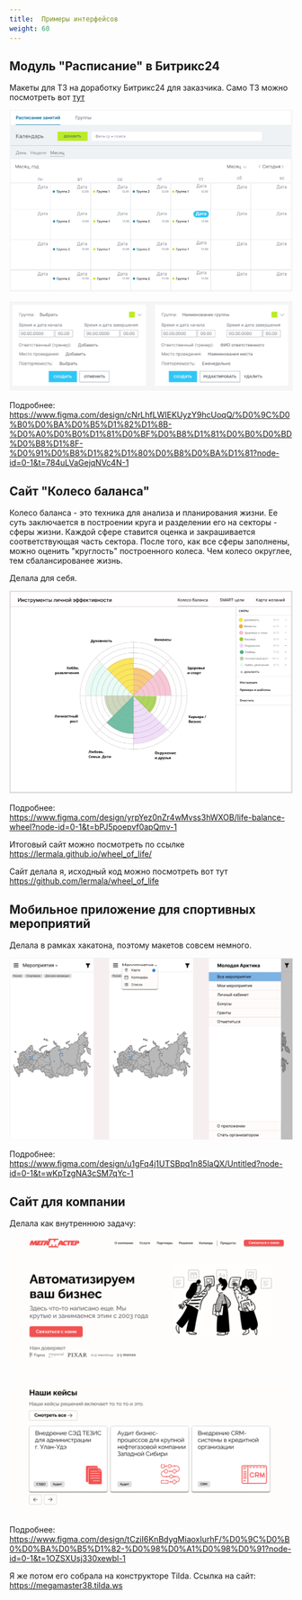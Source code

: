 ```yaml
---
title:  Примеры интерфейсов
weight: 60
---
```


## Модуль "Расписание" в Битрикс24

Макеты для ТЗ на доработку Битрикс24 для заказчика. Само ТЗ можно посмотреть вот [тут](https://docs.google.com/document/d/1iYqMeKInD1UD3DEYQCHrmjCOa7D8U53c/edit)

![alt text](image-2.png)

![alt text](image-3.png)

Подробнее: https://www.figma.com/design/cNrLhfLWIEKUyzY9hcUoqQ/%D0%9C%D0%B0%D0%BA%D0%B5%D1%82%D1%8B-%D0%A0%D0%B0%D1%81%D0%BF%D0%B8%D1%81%D0%B0%D0%BD%D0%B8%D1%8F-%D0%91%D0%B8%D1%82%D1%80%D0%B8%D0%BA%D1%81?node-id=0-1&t=784uLVaGejqNVc4N-1

## Сайт "Колесо баланса"

Колесо баланса - это техника для анализа и планирования жизни. Ее суть заключается в построении круга и разделении его на секторы - сферы жизни. Каждой сфере ставится оценка и закрашивается соответствующая часть сектора. После того, как все сферы заполнены, можно оценить "круглость" построенного колеса. Чем колесо округлее, тем сбалансированее жизнь.

Делала для себя.

![alt text](image-4.png)

Подробнее: https://www.figma.com/design/yrpYez0nZr4wMvss3hWXOB/life-balance-wheel?node-id=0-1&t=bPJ5poepvf0apQmv-1

Итоговый сайт можно посмотреть по ссылке https://lermala.github.io/wheel_of_life/ 

Сайт делала я, исходный код можно посмотреть вот тут https://github.com/lermala/wheel_of_life 

## Мобильное приложение для спортивных мероприятий

Делала в рамках хакатона, поэтому макетов совсем немного.

![alt text](image-7.png)

Подробнее: https://www.figma.com/design/u1gFq4j1UTSBpq1n85laQX/Untitled?node-id=0-1&t=wKpTzgNA3cSM7qYc-1

## Сайт для компании

Делала как внутреннюю задачу:

![alt text](image-5.png)

![alt text](image-6.png)

Подробнее: https://www.figma.com/design/tCziI6KnBdygMiaoxIurhF/%D0%9C%D0%B0%D0%BA%D0%B5%D1%82-%D0%98%D0%A1%D0%98%D0%91?node-id=0-1&t=1OZSXUsj330xewbl-1

Я же потом его собрала на конструкторе Tilda. Ссылка на сайт: https://megamaster38.tilda.ws 
